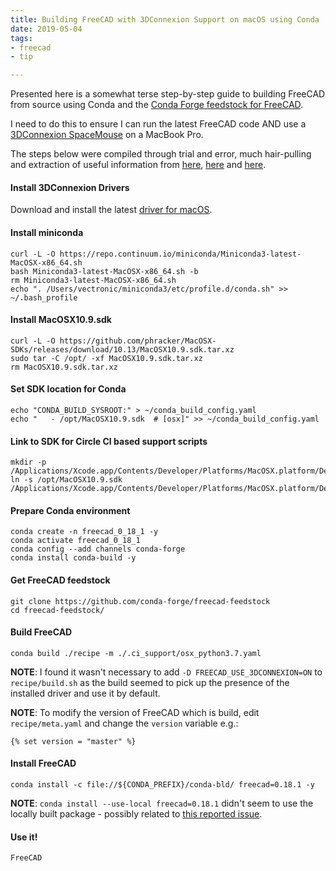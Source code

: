 ```yaml
---
title: Building FreeCAD with 3DConnexion Support on macOS using Conda 
date: 2019-05-04
tags: 
- freecad
- tip

---
```


Presented here is a somewhat terse step-by-step guide to building FreeCAD from source using Conda and 
the [Conda Forge feedstock for FreeCAD](https://github.com/conda-forge/freecad-feedstock).

I need to do this to ensure I can run the latest FreeCAD code AND use a 
[3DConnexion SpaceMouse](https://www.3dconnexion.co.uk/spacemouse_wireless/uk/) on a MacBook Pro.

<!--more-->

The steps below were compiled through trial and error, much hair-pulling and extraction of useful information from
[here](https://github.com/FreeCAD/FreeCAD_Conda/blob/master/build.md#osx),
[here](https://forum.freecadweb.org/viewtopic.php?style=4&f=3&t=29766&start=50) and
[here](https://forum.freecadweb.org/viewtopic.php?f=4&t=34608&p=305702#p305702).

#### Install 3DConnexion Drivers

Download and install the latest [driver for macOS](https://www.3dconnexion.co.uk/service/drivers.html).

#### Install miniconda

	curl -L -O https://repo.continuum.io/miniconda/Miniconda3-latest-MacOSX-x86_64.sh
	bash Miniconda3-latest-MacOSX-x86_64.sh -b
	rm Miniconda3-latest-MacOSX-x86_64.sh 
	echo ". /Users/vectronic/miniconda3/etc/profile.d/conda.sh" >> ~/.bash_profile

#### Install MacOSX10.9.sdk

	curl -L -O https://github.com/phracker/MacOSX-SDKs/releases/download/10.13/MacOSX10.9.sdk.tar.xz
	sudo tar -C /opt/ -xf MacOSX10.9.sdk.tar.xz 
	rm MacOSX10.9.sdk.tar.xz

#### Set SDK location for Conda

	echo "CONDA_BUILD_SYSROOT:" > ~/conda_build_config.yaml
	echo "   - /opt/MacOSX10.9.sdk  # [osx]" >> ~/conda_build_config.yaml

#### Link to SDK for Circle CI based support scripts

	mkdir -p /Applications/Xcode.app/Contents/Developer/Platforms/MacOSX.platform/Developer/SDKs/
	ln -s /opt/MacOSX10.9.sdk /Applications/Xcode.app/Contents/Developer/Platforms/MacOSX.platform/Developer/SDKs

#### Prepare Conda environment

	conda create -n freecad_0_18_1 -y
	conda activate freecad_0_18_1
	conda config --add channels conda-forge
	conda install conda-build -y

#### Get FreeCAD feedstock

	git clone https://github.com/conda-forge/freecad-feedstock
	cd freecad-feedstock/

#### Build FreeCAD

	conda build ./recipe -m ./.ci_support/osx_python3.7.yaml

**NOTE**: I found it wasn't necessary to add `-D FREECAD_USE_3DCONNEXION=ON` to `recipe/build.sh` as the build seemed to pick up the 
presence of the installed driver and use it by default.

**NOTE**: To modify the version of FreeCAD which is build, edit `recipe/meta.yaml` and change the `version` variable e.g.:

    {% set version = "master" %}

#### Install FreeCAD

	conda install -c file://${CONDA_PREFIX}/conda-bld/ freecad=0.18.1 -y

**NOTE**: `conda install --use-local freecad=0.18.1` didn't seem to use the locally built package - possibly related to [this reported issue](https://github.com/conda/conda/issues/7024).

#### Use it!

	FreeCAD
